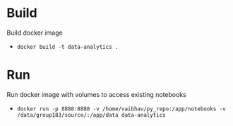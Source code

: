 # Build
Build docker image
- `docker build -t data-analytics .`

# Run
Run docker image with volumes to access existing notebooks
- `docker run -p 8888:8888 -v /home/vaibhav/py_repo:/app/notebooks -v /data/group183/source/:/app/data data-analytics`
